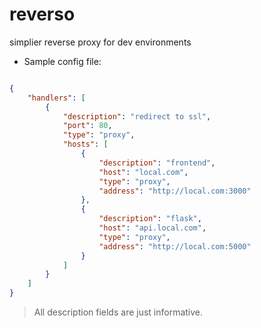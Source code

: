 # reverso
simplier reverse proxy for dev environments

- Sample config file:

```json

{
    "handlers": [
        {
            "description": "redirect to ssl",
            "port": 80,
            "type": "proxy",
            "hosts": [
                {
                    "description": "frontend",
                    "host": "local.com",
                    "type": "proxy",
                    "address": "http://local.com:3000"
                },
                {
                    "description": "flask",
                    "host": "api.local.com",
                    "type": "proxy",
                    "address": "http://local.com:5000"
                }
            ]
        }
    ]
}
```

> All description fields are just informative.
